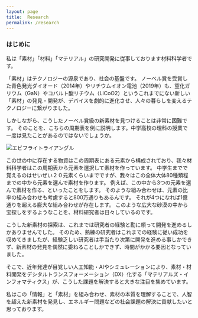 ```yaml
---
layout: page
title:  Research
permalink: /research
---
```


### はじめに

私は「素材」「材料」「マテリアル」の研究開発に従事しております材料科学者です。

「素材」はテクノロジーの源泉であり、社会の基盤です。
ノーベル賞を受賞した青色発光ダイオード（2014年）やリチウムイオン電池（2019年）も、窒化ガリウム（GaN）やコバルト酸リチウム（LiCoO2）というこれまでにない新しい「素材」の発見・開発が、デバイスを劇的に進化させ、人々の暮らしを変えるテクノロジーに繋がりました。

しかしながら、こうしたノーベル賞級の新素材を見つけることは非常に困難です。
そのことを、こちらの周期表を例に説明します。中学高校の理科の授業で一度は見たことがあるのではないでしょうか。

![エビフライトライアングル](../assets/img/periodic_table.jpg)

この世の中に存在する物資はこの周期表にある元素から構成されており、我々材料科学者はこの周期表から元素を選択して素材を作っています。
中学生までで覚えるのはせいぜい２０元素くらいまでですが、我々はこの全体大体80種類程までの中から元素を選んで素材を作ります。
例えば、この中から3つの元素を選んで素材を作る、といったことをします。
そのような組み合わせは、元素の比率の組み合わせも考慮すると800万通りもあるんです。
それが4つになれば1億通りを超える膨大な組み合わせが存在します。
このような広大な砂漠の中から宝探しをするようなことを、材料研究者は日々しているのです。

こうした新素材の探索は、これまでは研究者の経験と勘に頼って開発を進めるしかありませんでした。
そのため、熟練の研究者はこれまでの経験に従い成功を収めてきましたが、経験乏しい研究者は手当たり次第に開発を進める事しかできず、新素材の発見を偶然に委ねることしかできず、時間がかかる要因となっていました。


そこで、近年発達が目覚しい人工知能・AIやシミュレーションにより、素材・材料開発をデシタルトランスフォーメーション（DX）化する「マテリアルズ・インフォマティクス」が、こうした課題を解決すると大きな注目を集めています。

私はこの「情報」と「素材」を組み合わせ、素材の本質を理解することで、人智を超えた新素材を発見し、エネルギー問題などの社会課題の解決に貢献したいと思っております。